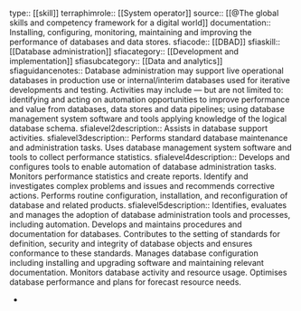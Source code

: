 type:: [[skill]]
terraphimrole:: [[System operator]]
source:: [[@The global skills and competency framework for a digital world]]
documentation:: Installing, configuring, monitoring, maintaining and improving the performance of databases and data stores.
sfiacode:: [[DBAD]]
sfiaskill:: [[Database administration]]
sfiacategory:: [[Development and implementation]]
sfiasubcategory:: [[Data and analytics]]
sfiaguidancenotes:: Database administration may support live operational databases in production use or internal/interim databases used for iterative developments and testing. Activities may include — but are not limited to: identifying and acting on automation opportunities to improve performance and value from databases, data stores and data pipelines; using database management system software and tools applying knowledge of the logical database schema.
sfialevel2description:: Assists in database support activities.
sfialevel3description:: Performs standard database maintenance and administration tasks. Uses database management system software and tools to collect performance statistics.
sfialevel4description:: Develops and configures tools to enable automation of database administration tasks. Monitors performance statistics and create reports. Identify and investigates complex problems and issues and recommends corrective actions. Performs routine configuration, installation, and reconfiguration of database and related products.
sfialevel5description:: Identifies, evaluates and manages the adoption of database administration tools and processes, including automation. Develops and maintains procedures and documentation for databases. Contributes to the setting of standards for definition, security and integrity of database objects and ensures conformance to these standards. Manages database configuration including installing and upgrading software and maintaining relevant documentation. Monitors database activity and resource usage. Optimises database performance and plans for forecast resource needs.

-
